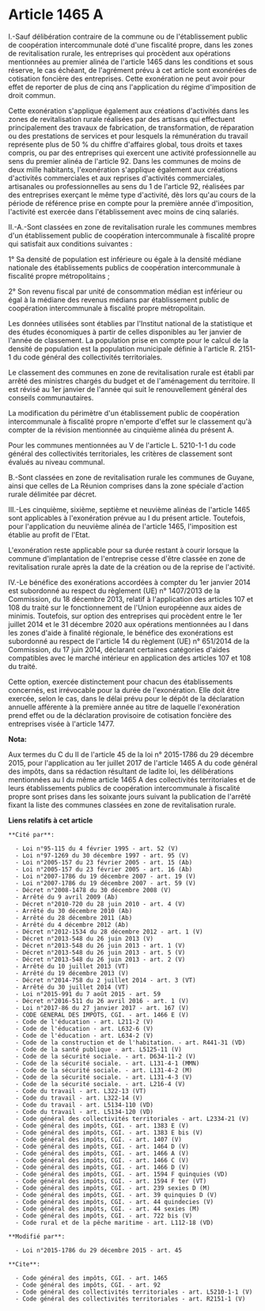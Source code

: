 # Article 1465 A

I.-Sauf délibération contraire de la commune ou de l'établissement public de coopération intercommunale doté d'une fiscalité
propre, dans les zones de revitalisation rurale, les entreprises qui procèdent aux opérations mentionnées au premier alinéa
de l'article 1465 dans les conditions et sous réserve, le cas échéant, de l'agrément prévu à cet article sont exonérées de
cotisation foncière des entreprises. Cette exonération ne peut avoir pour effet de reporter de plus de cinq ans l'application
du régime d'imposition de droit commun. 

Cette exonération s'applique également aux créations d'activités dans les zones de revitalisation rurale réalisées par des
artisans qui effectuent principalement des travaux de fabrication, de transformation, de réparation ou des prestations de
services et pour lesquels la rémunération du travail représente plus de 50 % du chiffre d'affaires global, tous droits et
taxes compris, ou par des entreprises qui exercent une activité professionnelle au sens du premier alinéa de l'article 92.
Dans les communes de moins de deux mille habitants, l'exonération s'applique également aux créations d'activités commerciales
et aux reprises d'activités commerciales, artisanales ou professionnelles au sens du 1 de l'article 92, réalisées par des
entreprises exerçant le même type d'activité, dès lors qu'au cours de la période de référence prise en compte pour la
première année d'imposition, l'activité est exercée dans l'établissement avec moins de cinq salariés. 

II.-A.-Sont classées en zone de revitalisation rurale les communes membres d'un établissement public de coopération
intercommunale à fiscalité propre qui satisfait aux conditions suivantes : 

1° Sa densité de population est inférieure ou égale à la densité médiane nationale des établissements publics de coopération
intercommunale à fiscalité propre métropolitains ; 

2° Son revenu fiscal par unité de consommation médian est inférieur ou égal à la médiane des revenus médians par
établissement public de coopération intercommunale à fiscalité propre métropolitain. 

Les données utilisées sont établies par l'Institut national de la statistique et des études économiques à partir de celles
disponibles au 1er janvier de l'année de classement. La population prise en compte pour le calcul de la densité de population
est la population municipale définie à l'article R. 2151-1 du code général des collectivités territoriales. 

Le classement des communes en zone de revitalisation rurale est établi par arrêté des ministres chargés du budget et de
l'aménagement du territoire. Il est révisé au 1er janvier de l'année qui suit le renouvellement général des conseils
communautaires. 

La modification du périmètre d'un établissement public de coopération intercommunale à fiscalité propre n'emporte d'effet sur
le classement qu'à compter de la révision mentionnée au cinquième alinéa du présent A. 

Pour les communes mentionnées au V de l'article L. 5210-1-1 du code général des collectivités territoriales, les critères de
classement sont évalués au niveau communal. 

B.-Sont classées en zone de revitalisation rurale les communes de Guyane, ainsi que celles de La Réunion comprises dans la
zone spéciale d'action rurale délimitée par décret. 

III.-Les cinquième, sixième, septième et neuvième alinéas de l'article 1465 sont applicables à l'exonération prévue au I du
présent article. Toutefois, pour l'application du neuvième alinéa de l'article 1465, l'imposition est établie au profit de
l'Etat. 

L'exonération reste applicable pour sa durée restant à courir lorsque la commune d'implantation de l'entreprise cesse d'être
classée en zone de revitalisation rurale après la date de la création ou de la reprise de l'activité. 

IV.-Le bénéfice des exonérations accordées à compter du 1er janvier 2014 est subordonné au respect du règlement (UE) n°
1407/2013 de la Commission, du 18 décembre 2013, relatif à l'application des articles 107 et 108 du traité sur le
fonctionnement de l'Union européenne aux aides de minimis. Toutefois, sur option des entreprises qui procèdent entre le 1er
juillet 2014 et le 31 décembre 2020 aux opérations mentionnées au I dans les zones d'aide à finalité régionale, le bénéfice
des exonérations est subordonné au respect de l'article 14 du règlement (UE) n° 651/2014 de la Commission, du 17 juin 2014,
déclarant certaines catégories d'aides compatibles avec le marché intérieur en application des articles 107 et 108 du
traité. 

Cette option, exercée distinctement pour chacun des établissements concernés, est irrévocable pour la durée de l'exonération.
Elle doit être exercée, selon le cas, dans le délai prévu pour le dépôt de la déclaration annuelle afférente à la première
année au titre de laquelle l'exonération prend effet ou de la déclaration provisoire de cotisation foncière des entreprises
visée à l'article 1477.

**Nota:**

Aux termes du C du II de l'article 45 de la loi n° 2015-1786 du 29 décembre 2015, pour l'application au 1er juillet 2017 de
l'article 1465 A du code général des impôts, dans sa rédaction résultant de ladite loi, les délibérations mentionnées au I du
même article 1465 A des collectivités territoriales et de leurs établissements publics de coopération intercommunale à
fiscalité propre sont prises dans les soixante jours suivant la publication de l'arrêté fixant la liste des communes classées
en zone de revitalisation rurale.

**Liens relatifs à cet article**

	**Cité par**:

	  - Loi n°95-115 du 4 février 1995 - art. 52 (V)
	  - Loi n°97-1269 du 30 décembre 1997 - art. 95 (V)
	  - Loi n°2005-157 du 23 février 2005 - art. 15 (Ab)
	  - Loi n°2005-157 du 23 février 2005 - art. 16 (Ab)
	  - Loi n°2007-1786 du 19 décembre 2007 - art. 19 (V)
	  - Loi n°2007-1786 du 19 décembre 2007 - art. 59 (V)
	  - Décret n°2008-1478 du 30 décembre 2008 (V)
	  - Arrêté du 9 avril 2009 (Ab)
	  - Décret n°2010-720 du 28 juin 2010 - art. 4 (V)
	  - Arrêté du 30 décembre 2010 (Ab)
	  - Arrêté du 28 décembre 2011 (Ab)
	  - Arrêté du 4 décembre 2012 (Ab)
	  - Décret n°2012-1534 du 28 décembre 2012 - art. 1 (V)
	  - Décret n°2013-548 du 26 juin 2013 (V)
	  - Décret n°2013-548 du 26 juin 2013 - art. 1 (V)
	  - Décret n°2013-548 du 26 juin 2013 - art. 5 (V)
	  - Décret n°2013-548 du 26 juin 2013 - art. 2 (V)
	  - Arrêté du 10 juillet 2013 (VT)
	  - Arrêté du 19 décembre 2013 (V)
	  - Décret n°2014-758 du 2 juillet 2014 - art. 3 (VT)
	  - Arrêté du 30 juillet 2014 (VT)
	  - Loi n°2015-991 du 7 août 2015 - art. 59
	  - Décret n°2016-511 du 26 avril 2016 - art. 1 (V)
	  - Loi n°2017-86 du 27 janvier 2017 - art. 167 (V)
	  - CODE GENERAL DES IMPOTS, CGI. - art. 1466 E (V)
	  - Code de l'éducation - art. L211-2 (V)
	  - Code de l'éducation - art. L632-6 (V)
	  - Code de l'éducation - art. L634-2 (V)
	  - Code de la construction et de l'habitation. - art. R441-31 (VD)
	  - Code de la santé publique - art. L5125-11 (V)
	  - Code de la sécurité sociale. - art. D634-11-2 (V)
	  - Code de la sécurité sociale. - art. L131-4-1 (MMN)
	  - Code de la sécurité sociale. - art. L131-4-2 (M)
	  - Code de la sécurité sociale. - art. L131-4-3 (V)
	  - Code de la sécurité sociale. - art. L216-4 (V)
	  - Code du travail - art. L322-13 (VT)
	  - Code du travail - art. L322-14 (V)
	  - Code du travail - art. L5134-110 (VD)
	  - Code du travail - art. L5134-120 (VD)
	  - Code général des collectivités territoriales - art. L2334-21 (V)
	  - Code général des impôts, CGI. - art. 1383 E (V)
	  - Code général des impôts, CGI. - art. 1383 E bis (V)
	  - Code général des impôts, CGI. - art. 1407 (V)
	  - Code général des impôts, CGI. - art. 1464 D (V)
	  - Code général des impôts, CGI. - art. 1466 A (V)
	  - Code général des impôts, CGI. - art. 1466 C (V)
	  - Code général des impôts, CGI. - art. 1466 D (V)
	  - Code général des impôts, CGI. - art. 1594 F quinquies (VD)
	  - Code général des impôts, CGI. - art. 1594 F ter (VT)
	  - Code général des impôts, CGI. - art. 239 sexies D (M)
	  - Code général des impôts, CGI. - art. 39 quinquies D (V)
	  - Code général des impôts, CGI. - art. 44 quindecies (V)
	  - Code général des impôts, CGI. - art. 44 sexies (M)
	  - Code général des impôts, CGI. - art. 722 bis (V)
	  - Code rural et de la pêche maritime - art. L112-18 (VD)

	**Modifié par**:

	  - Loi n°2015-1786 du 29 décembre 2015 - art. 45

	**Cite**:

	  - Code général des impôts, CGI. - art. 1465
	  - Code général des impôts, CGI. - art. 92
	  - Code général des collectivités territoriales - art. L5210-1-1 (V)
	  - Code général des collectivités territoriales - art. R2151-1 (V)
